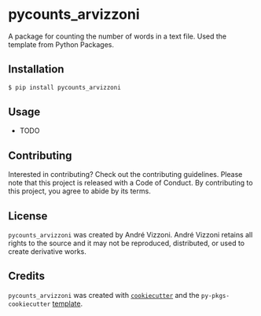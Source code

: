 # pycounts_arvizzoni

A package for counting the number of words in a text file. Used the template from Python Packages.

## Installation

```bash
$ pip install pycounts_arvizzoni
```

## Usage

- TODO

## Contributing

Interested in contributing? Check out the contributing guidelines. Please note that this project is released with a Code of Conduct. By contributing to this project, you agree to abide by its terms.

## License

`pycounts_arvizzoni` was created by André Vizzoni. André Vizzoni retains all rights to the source and it may not be reproduced, distributed, or used to create derivative works.

## Credits

`pycounts_arvizzoni` was created with [`cookiecutter`](https://cookiecutter.readthedocs.io/en/latest/) and the `py-pkgs-cookiecutter` [template](https://github.com/py-pkgs/py-pkgs-cookiecutter).
